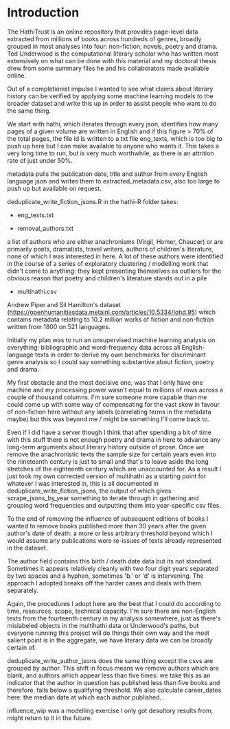 # Introduction

The HathiTrust is an online repository that provides page-level data extracted from millions of books across hundreds of genres, broadly grouped in most analyses into four: non-fiction, novels, poetry and drama. Ted Underwood is the computational literary scholar who has written most extensively on what can be done with this material and my doctoral thesis drew from some summary files he and his collaborators made available online.

Out of a completionist impulse I wanted to see what claims about literary history can be verified by applying some machine learning models to the broader dataset and write this up in order to assist people who want to do the same thing.

We start with hathi, which iterates through every json, identifies how many pages of a given volume are written in English and if this figure > 70% of the total pages, the file id is written to a txt file eng_texts, which is too big to push up here but I can make available to anyone who wants it. This takes a very long time to run, but is very much worthwhile, as there is an attrition rate of just under 50%. 

metadata pulls the publication date, title and author from every English language json and writes them to extracted_metadata.csv, also too large to push up but available on request.

deduplicate_write_fiction_jsons.R in the hathi-R folder takes: 

- eng_texts.txt

- removal_authors.txt

a list of authors who are either anachronisms (Virgil, Homer, Chaucer) or are primarily poets, dramatists, travel writers, authors of children's literature, none of which I was interested in here. A lot of these authors were identified in the course of a series of exploratory clustering / modelling work that didn't come to anything: they kept presenting themselves as outliers for the obvious reason that poetry and children's literature stands out in a pile

- multihathi.csv

Andrew Piper and Sil Hamilton's dataset (https://openhumanitiesdata.metajnl.com/articles/10.5334/johd.95) which contains metadata relating to 10.2 million works of fiction and non-fiction written from 1800 on 521 languages.

Initially my plan was to run an unsupervised machine learning analysis on everything: bibliographic and word-frequency data across all English-language texts in order to derive my own benchmarks for discriminant genre analysis so I could say something substantive about fiction, poetry and drama. 

My first obstacle and the most decisive one, was that I only have one machine and my processing power wasn't equal to millions of rows across a couple of thousand columns. I'm sure someone more capable than me could come up with some way of compensating for the vast skew in favour of non-fiction here without any labels (correlating terms in the metadata maybe) but this was beyond me / might be something I'll come back to.

Even if I did have a server though I think that after spending a bit of time with this stuff there is not enough poetry and drama in here to advance any long-term arguments about literary history outside of prose. Once we remove the anachronistic texts the sample size for certain years even into the nineteenth century is just to small and that's to leave aside the long stretches of the eighteenth century which are unaccounted for. As a result I just took my own corrected version of multihathi as a starting point for whatever I was interested in, this is all documented in deduplicate_write_fiction_jsons, the output of which gives scrape_jsons_by_year something to iterate through in gathering and grouping word frequencies and outputting them into year-specific csv files.

To the end of removing the influence of subsequent editions of books I wanted to remove books published more than 30 years after the given author's date of death: a more or less arbitrary threshold beyond which I would assume any publications were re-issues of texts already represented in the dataset.

The author field contains this birth / death date data but its not standard. Sometimes it appears relatively cleanly with two four digit years separated by two spaces and a hyphen, sometimes 'b.' or 'd' is intervening. The approach I adopted breaks off the harder cases and deals with them separately.

Again, the procedures I adopt here are the best that I could do according to time, resources, scope, technical capacity. I'm sure there are non-English texts from the fourteenth century in my analysis somewhere, just as there's mislabeled objects in the multihathi data or Underwood's paths, but everyone running this project will do things their own way and the most salient point is in the aggregate, we have literary data we can be broadly certain of.

deduplicate_write_author_jsons does the same thing except the csvs are grouped by author. This shift in focus means we remove authors which are blank, and authors which appear less than five times: we take this as an indicator that the author in question has published less than five books and therefore, falls below a qualifying threshold. We also calculate career_dates here: the median date at which each author published.

influence_wip was a modelling exercise I only got desultory results from, might return to it in the future.